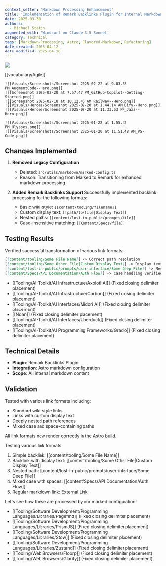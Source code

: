 ```yaml
---
context_setter: 'Markdown Processing Enhancement'
title: 'Implementation of Remark Backlinks Plugin for Internal Markdown Links'
date: 2025-03-30
authors:
  - Michael Staton
augmented_with: 'Windsurf on Claude 3.5 Sonnet'
category: Technical
tags: [Markdown-Processing, Astro, Flavored-Markdown, Refactoring]
date_created: 2025-04-12
date_modified: 2025-04-16
---
```


![](https://i.imgur.com/ueZ058L.png)

[[vocabulary/Agile]]

```litegal
![[Visuals/Screenshots/Screenshot 2025-02-22 at 9.03.38 PM_AugmentCode--Hero.png]]
![[Screenshot 2025-02-20 at 7.57.47 PM_GitHub-Copilot--Getting-Started.png]]
![[Screenshot 2025-02-18 at 10.12.46 AM_Railway--Hero.png]]
![[Visuals/Heroes/Screenshot 2025-02-20 at 1.44.14 AM_Dify--Hero.png]]
![[Visuals/Heroes/Screenshot 2025-02-20 at 11.33.53 PM_Jazz--Hero.png]]
```

```litegal
![[Visuals/Screenshots/Screenshot 2025-01-22 at 1.55.42 PM_Ulysses.png]]
![[Visuals/Screenshots/Screenshot 2025-01-20 at 11.51.48 AM_VS-Code.png]]
```



## Changes Implemented

1. **Removed Legacy Configuration**
   - Deleted: `src/utils/markdown/marked-config.ts`
   - Reason: Transitioning from Marked to Remark for enhanced markdown processing

2. **Added Remark Backlinks Support**
   Successfully implemented backlink processing for the following formats:
   - Basic wiki-style: `[[content/tooling/filename]]`
   - Custom display text: `[[path/to/file|Display Text]]`
   - Nested paths: `[[content/lost-in-public/prompts/file]]`
   - Case-insensitive matching: `[[Content/Specs/file]]`


## Testing Results

Verified successful transformation of various link formats:

```markdown
[[content/tooling/Some File Name]] -> Correct path resolution
[[content/tooling/Some Other File|Custom Display Text]] -> Display text preserved
[[content/lost-in-public/prompts/user-interface/Some Deep File]] -> Nested paths working
[[content/Specs/API Documentation/Auth Flow]] -> Case handling verified
```

- [[Tooling/AI-Toolkit/AI Infrastructure/Axolotl AI]] (Fixed closing delimiter placement)
- [[Tooling/AI-Toolkit/AI Infrastructure/Carbon]] (Fixed closing delimiter placement)
- [[Tooling/AI-Toolkit/AI Interfaces/Midori AI]] (Fixed closing delimiter placement)
- [[Noan]] (Fixed closing delimiter placement)
- [[Tooling/AI-Toolkit/AI Interfaces/Uberduck]] (Fixed closing delimiter placement)
- [[Tooling/AI-Toolkit/AI Programming Frameworks/Gradio]] (Fixed closing delimiter placement)

## Technical Details

- **Plugin**: Remark Backlinks Plugin
- **Integration**: Astro markdown configuration
- **Scope**: All internal markdown content

## Validation

Tested with various link formats including:
- Standard wiki-style links
- Links with custom display text
- Deeply nested path references
- Mixed case and space-containing paths

All link formats now render correctly in the Astro build.

Testing various link formats:

1. Simple backlink: [[content/tooling/Some File Name]]
2. Backlink with display text: [[content/tooling/Some Other File|Custom Display Text]]
3. Nested path: [[content/lost-in-public/prompts/user-interface/Some Deep File]]
4. Mixed case with spaces: [[content/Specs/API Documentation/Auth Flow]]
5. Regular markdown link: [External Link](https://example.com)

Let's see how these are processed by our marked configuration!

- [[Tooling/Software Development/Programming Languages/Libraries/Pagefind]] (Fixed closing delimiter placement)
- [[Tooling/Software Development/Programming Languages/Libraries/PrismJS]] (Fixed closing delimiter placement)
- [[Tooling/Software Development/Programming Languages/Libraries/Stow]] (Fixed closing delimiter placement)
- [[Tooling/Software Development/Programming Languages/Libraries/Zustand]] (Fixed closing delimiter placement)
- [[Tooling/Web Browsers/Floorp]] (Fixed closing delimiter placement)
- [[Tooling/Web Browsers/Glarity]] (Fixed closing delimiter placement)
